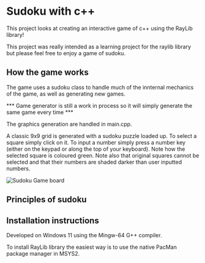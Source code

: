 # Sudoku with c++

This project looks at creating an interactive game of c++ using the RayLib library!

This project was really intended as a learning project for the raylib library but please feel free to enjoy a game of sudoku.

## How the game works

The game uses a sudoku class to handle much of the innternal mechanics of the game, as well as generating new games.

*** Game generator is still a work in process so it will simply generate the same game every time ***

The graphics generation are handled in main.cpp. 

A classic 9x9 grid is generated with a sudoku puzzle loaded up. To select a square simply click on it. To input a number simply press a number key (either on the keypad or along the top of your keyboard). Note how the selected square is coloured green. Note also that original squares cannot be selected and that their numbers are shaded darker than user inputted numbers.

![Sudoku Game board](https://github.com/jscanlo1/sudoku/images/sudoku.png)  

## Principles of sudoku


## Installation instructions

Developed on Windows 11 using the Mingw-64 G++ compiler.

To install RayLib library the easiest way is to use the native PacMan package manager in MSYS2.